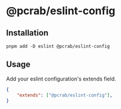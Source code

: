 # @pcrab/eslint-config

## Installation

```shell
pnpm add -D eslint @pcrab/eslint-config
```

## Usage

Add your eslint configuration's extends field.

```json
{
    "extends": ["@pcrab/eslint-config"],
}
```
